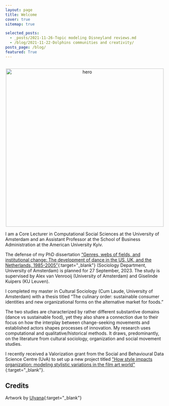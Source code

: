 ```yaml
---
layout: page
title: Welcome
cover: true
sitemap: true

selected_posts:
  - _posts/2021-11-26-Topic modeling Disneyland reviews.md
  - /blog/2021-11-22-Dolphins communities and creativity/
posts_page: /blog/
featured: True
---
```


<p align="center">
<img src="/assets/img/blog/White background - darker hero.PDF" alt="hero" width="500" style="padding-top: 15px;"/>
</p>

I am a Core Lecturer in Computational Social Sciences at the University of Amsterdam and an Assistant Professor at the School of Business Administration at the American University Kyiv.

The defense of my PhD dissertation [“Genres, webs of fields, and institutional change: The development of dance in the US, UK, and the Netherlands, 1985-2005”](https://drive.google.com/file/d/1-DKHgvI4YEHkV6PB8xV9UpGsJlSC6a1g/view?usp=sharing){:target="_blank"} (Sociology Department, University of Amsterdam) is planned for 27 September, 2023. The study is supervised by Alex van Venrooij (University of Amsterdam) and Giselinde Kuipers (KU Leuven).

I completed my master in Cultural Sociology (Cum Laude, University of Amsterdam) with a thesis titled “The culinary order: sustainable consumer identities and new organizational forms on the alternative market for foods.”

The two studies are characterized by rather different substantive domains (dance vs sustainable food), yet they also share a connection due to their focus on how the interplay between change-seeking movements and established actors shapes processes of innovation. My research uses computational and qualitative/historical methods. It draws, predominantly, on the literature from cultural sociology, organization and social movement studies.

I recently received a Valorization grant from the Social and Behavioural Data Science Centre (UvA) to set up a new project titled ["How style impacts organization: modeling stylistic variations in the film art world"](https://docs.google.com/document/d/1-keicHpcssowyzRC1oLQQb_1S6maaTzi92CS2AVoF60/edit?usp=sharing){:target="_blank"}. 

## Credits

Artwork by [Ulyana](https://www.instagram.com/goianulia/){:target="_blank"}

<!-- The panel on the left shows you some areas to explore: from an overview of my (upcoming) publications to an about me section which brings you up-to-date about my professional life, to a "like" section on things I am watching, reading, and listening to.

The most important part of this site is the blog section. The conventional [Python](https://renswilderom.github.io/blog/python/) posts provide full-blown scripts with some background information, whereas the [Python shorts](https://renswilderom.github.io/blog/python-shorts/) consist of Jupyter Notebooks that go straight to the code to perform a particular practical/analytical task.

Enjoy, and reach out to me for any questions or suggestions! -->






<!-- ![home](/assets/img/home_2.jpeg) -->

<!-- <p align="center">
<img src="/assets/img/home_3.jpeg" alt="Carpathian" width="600" height="600" />
</p>

Photo by the author, Carpathian mountains, Ukraine, 2021. -->
